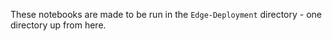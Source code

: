 These notebooks are made to be run in the `Edge-Deployment` directory - one directory up from here.
